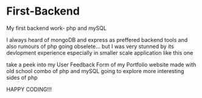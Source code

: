 # First-Backend
My first backend work- php and mySQL

I always heard of mongoDB and express as preffered backend tools and also rumours of php going obselete...
but I was very stunned by its devlopment experience especially in smaller scale application like this one

take a peek into my User Feedback Form of my Portfolio website made with old school combo of php and mySQL
going to explore more interesting sides of php

HAPPY CODING!!!
